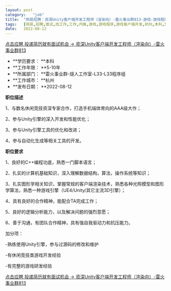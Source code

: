 ```yaml
---
layout:	post
category:	"job"
title:	"网易招聘：资深Unity客户端开发工程师（渲染向）-雷火事业群813-游戏-游戏程序-游戏客户端开发-杭州本科5-10年"
tags:	[网易,招聘,面试,找工作,工作,内推,游戏,游戏程序,游戏客户端开发,杭州,本科,5-10年]
date:	2022-08-12
---
```


[点击应聘 投递简历就有面试机会 ->  资深Unity客户端开发工程师（渲染向）-雷火事业群813](http://mobile.bole.netease.com/bole/boleDetail?id=33962&employeeId=346f03c3cda5f04c&key=all)



- **学历要求： **本科
- **工作年限： **5-10年
- **所属部门： **雷火事业群-燧人工作室-L33-L33程序组
- **工作城市： **杭州
- **发布日期： **2022-08-12



**职位描述**

1、与数名休闲竞技资深专家合作，打造手机端体育向的AAA级大作；

2、参与Unity引擎的深入开发和性能优化；

3、参与Unity引擎工具的优化和改进；

4、参与自动化生成等相关工具的开发。



**职位要求**

1、良好的C++编程功底，熟悉一门脚本语言；

2、扎实的计算机基础知识，深入理解数据结构，算法，操作系统等知识；

3、扎实图形学相关知识，掌握常规的客户端渲染技术，熟悉各种光照模型和图形学算法，熟悉一种游戏引擎（UE4/Unity/其它主流3D引擎）；

4、具有良好的合作精神，能配合TA完成工作；

5、良好的逻辑分析能力，以及解决问题的强烈意愿；

6、善于沟通，有团队合作精神，具有强自我驱动力和抗压能力。



加分项：

-熟练使用Unity引擎，参与过源码的修改和维护

-有休闲竞技类游戏开发经验

-有完整的游戏研发经验



[点击应聘 投递简历就有面试机会 ->  资深Unity客户端开发工程师（渲染向）-雷火事业群813](http://mobile.bole.netease.com/bole/boleDetail?id=33962&employeeId=346f03c3cda5f04c&key=all)
